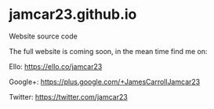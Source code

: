 jamcar23.github.io
==================

Website source code

The full website is coming soon, in the mean time find me on: 

Ello: https://ello.co/jamcar23

Google+: https://plus.google.com/+JamesCarrollJamcar23

Twitter: https://twitter.com/jamcar23